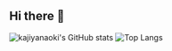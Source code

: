 ## Hi there 👋

<!--
**kajiya-naoki-sys/kajiya-naoki-sys** is a ✨ _special_ ✨ repository because its `README.md` (this file) appears on your GitHub profile.

Here are some ideas to get you started:

- 🔭 I’m currently working on ...
- 🌱 I’m currently learning ...
- 👯 I’m looking to collaborate on ...
- 🤔 I’m looking for help with ...
- 💬 Ask me about ...
- 📫 How to reach me: ...
- 😄 Pronouns: ...
- ⚡ Fun fact: ...
-->
![kajiyanaoki's GitHub stats](https://github-readme-stats.vercel.app/api?username=kajiya-naoki-sys&show_icons=true&theme=default)
![Top Langs](https://github-readme-stats.vercel.app/api/top-langs/?username=kajiya-naoki-sys&layout=compact)
